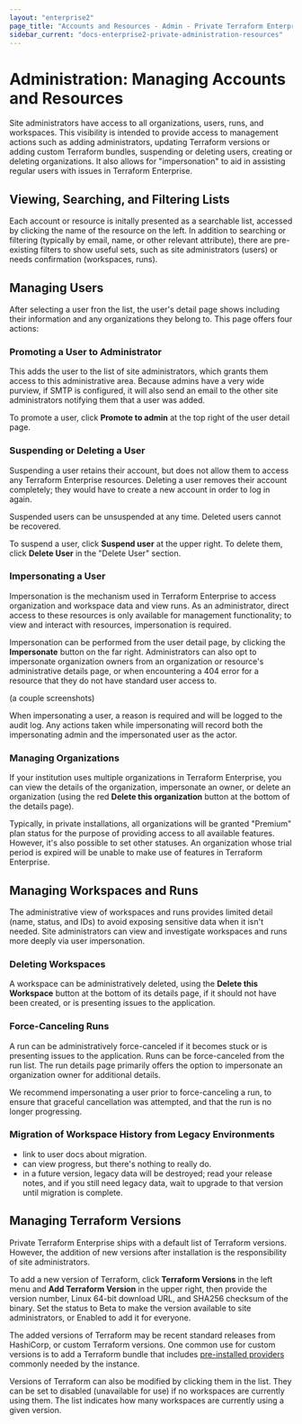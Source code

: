 ```yaml
---
layout: "enterprise2"
page_title: "Accounts and Resources - Admin - Private Terraform Enterprise"
sidebar_current: "docs-enterprise2-private-administration-resources"
---
```


# Administration: Managing Accounts and Resources

Site administrators have access to all organizations, users, runs, and workspaces. This visibility is intended to provide access to management actions such as adding administrators, updating Terraform versions or adding custom Terraform bundles, suspending or deleting users, creating or deleting organizations. It also allows for "impersonation" to aid in assisting regular users with issues in Terraform Enterprise.

## Viewing, Searching, and Filtering Lists

Each account or resource is initally presented as a searchable list, accessed by clicking the name of the resource on the left. In addition to searching or filtering (typically by email, name, or other relevant attribute), there are pre-existing filters to show useful sets, such as site administrators (users) or needs confirmation (workspaces, runs).

## Managing Users

After selecting a user fron the list, the user's detail page shows including their information and any organizations they belong to. This page offers four actions:

### Promoting a User to Administrator

This adds the user to the list of site administrators, which grants them access to this administrative area. Because admins have a very wide purview, if SMTP is configured, it will also send an email to the other site administrators notifying them that a user was added.

To promote a user, click **Promote to admin** at the top right of the user detail page.

### Suspending or Deleting a User

Suspending a user retains their account, but does not allow them to access any Terraform Enterprise resources. Deleting a user removes their account completely; they would have to create a new account in order to log in again.

Suspended users can be unsuspended at any time. Deleted users cannot be recovered.

To suspend a user, click **Suspend user** at the upper right. To delete them, click **Delete User** in the "Delete User" section.

### Impersonating a User

Impersonation is the mechanism used in Terraform Enterprise to access organization and workspace data and view runs. As an administrator, direct access to these resources is only available for management functionality; to view and interact with resources, impersonation is required. 

Impersonation can be performed from the user detail page, by clicking the **Impersonate** button on the far right. Administrators can also opt to impersonate organization owners from an organization or resource's administrative details page, or when encountering a 404 error for a resource that they do not have standard user access to.

(a couple screenshots)

When impersonating a user, a reason is required and will be logged to the audit log. Any actions taken while impersonating will record both the impersonating admin and the impersonated user as the actor.


### Managing Organizations

If your institution uses multiple organizations in Terraform Enterprise, you can view the details of the organization, impersonate an owner, or delete an organization (using the red **Delete this organization** button at the bottom of the details page).

Typically, in private installations, all organizations will be granted "Premium" plan status for the purpose of providing access to all available features. However, it's also possible to set other statuses. An organization whose trial period is expired will be unable to make use of features in Terraform Enterprise.

## Managing Workspaces and Runs

The administrative view of workspaces and runs provides limited detail (name, status, and IDs) to avoid exposing sensitive data when it isn't needed. Site administrators can view and investigate workspaces and runs more deeply via user impersonation.

### Deleting Workspaces

A workspace can be administratively deleted, using the **Delete this Workspace** button at the bottom of its details page, if it should not have been created, or is presenting issues to the application.

### Force-Canceling Runs

A run can be administratively force-canceled if it becomes stuck or is presenting issues to the application. Runs can be force-canceled from the run list. The run details page primarily offers the option to impersonate an organization owner for additional details.

We recommend impersonating a user prior to force-canceling a run, to ensure that graceful cancellation was attempted, and that the run is no longer progressing.

### Migration of Workspace History from Legacy Environments

- link to user docs about migration.
- can view progress, but there's nothing to really do.
- in a future version, legacy data will be destroyed; read your release notes, and if you still need legacy data, wait to upgrade to that version until migration is complete.

## Managing Terraform Versions

Private Terraform Enterprise ships with a default list of Terraform versions. However, the addition of new versions after installation is the responsibility of site administrators. 

To add a new version of Terraform, click **Terraform Versions** in the left menu and **Add Terraform Version** in the upper right, then provide the version number, Linux 64-bit download URL, and SHA256 checksum of the binary. Set the status to Beta to make the version available to site administrators, or Enabled to add it for everyone.

The added versions of Terraform may be recent standard releases from HashiCorp, or custom Terraform versions. One common use for custom versions is to add a Terraform bundle that includes [pre-installed providers](../../run/index.html#custom-and-community-providers) commonly needed by the instance.

Versions of Terraform can also be modified by clicking them in the list. They can be set to disabled (unavailable for use) if no workspaces are currently using them. The list indicates how many workspaces are currently using a given version.